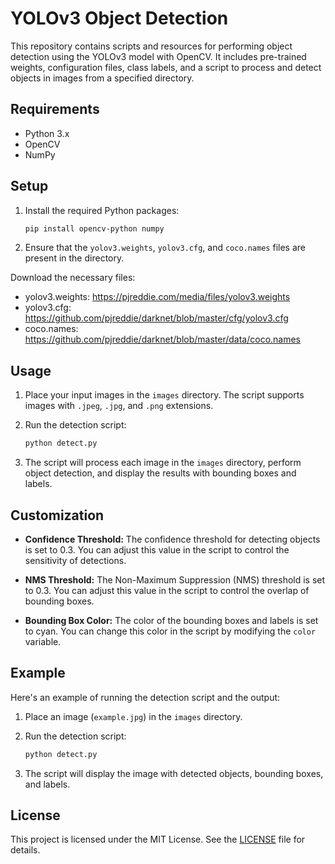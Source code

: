 # YOLOv3 Object Detection

This repository contains scripts and resources for performing object detection using the YOLOv3 model with OpenCV. It includes pre-trained weights, configuration files, class labels, and a script to process and detect objects in images from a specified directory.

## Requirements

- Python 3.x
- OpenCV
- NumPy

## Setup

1. Install the required Python packages:

    ```sh
    pip install opencv-python numpy
    ```

2. Ensure that the `yolov3.weights`, `yolov3.cfg`, and `coco.names` files are present in the directory.

Download the necessary files:

- yolov3.weights: <https://pjreddie.com/media/files/yolov3.weights>
- yolov3.cfg: <https://github.com/pjreddie/darknet/blob/master/cfg/yolov3.cfg>
- coco.names: <https://github.com/pjreddie/darknet/blob/master/data/coco.names>

## Usage

1. Place your input images in the `images` directory. The script supports images with `.jpeg`, `.jpg`, and `.png` extensions.

2. Run the detection script:

    ```sh
    python detect.py
    ```

3. The script will process each image in the `images` directory, perform object detection, and display the results with bounding boxes and labels.

## Customization

- **Confidence Threshold:** The confidence threshold for detecting objects is set to 0.3. You can adjust this value in the script to control the sensitivity of detections.

- **NMS Threshold:** The Non-Maximum Suppression (NMS) threshold is set to 0.3. You can adjust this value in the script to control the overlap of bounding boxes.

- **Bounding Box Color:** The color of the bounding boxes and labels is set to cyan. You can change this color in the script by modifying the `color` variable.

## Example

Here's an example of running the detection script and the output:

1. Place an image (`example.jpg`) in the `images` directory.
2. Run the detection script:

    ```sh
    python detect.py
    ```

3. The script will display the image with detected objects, bounding boxes, and labels.

## License

This project is licensed under the MIT License. See the [LICENSE](LICENSE) file for details.
